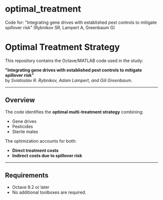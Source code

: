 # optimal_treatment
Code for: "Integrating gene drives with established pest controls to mitigate spillover risk" (Rybnikov SR, Lampert A, Greenbaum G)
# Optimal Treatment Strategy

This repository contains the Octave/MATLAB code used in the study:

**"Integrating gene drives with established pest controls to mitigate spillover risk"**  
by *Sviatoslav R. Rybnikov, Adam Lampert, and Gili Greenbaum*.

---

## Overview
The code identifies the **optimal multi-treatment strategy** combining:
- Gene drives  
- Pesticides  
- Sterile males  

The optimization accounts for both:
- **Direct treatment costs**  
- **Indirect costs due to spillover risk**  

---

## Requirements
- Octave 9.2 or later
- No additional toolboxes are required.
